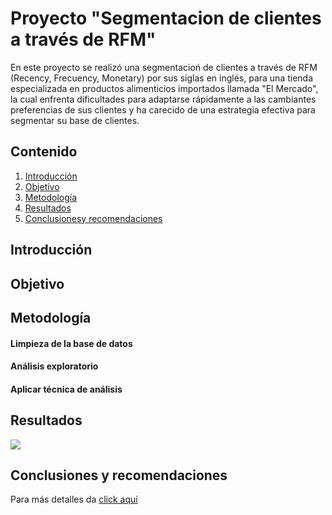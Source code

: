 # Proyecto "Segmentacion de clientes a través de RFM"
En este proyecto se realizó una segmentacioń de clientes a través de RFM (Recency, Frecuency, Monetary) por sus siglas en inglés, para una tienda especializada en productos alimenticios importados llamada "El Mercado", la cual enfrenta dificultades para adaptarse rápidamente a las cambiantes preferencias de sus clientes y ha carecido de una estrategia efectiva para segmentar su base de clientes. 

## Contenido
1. [Introducción]()
2. [Objetivo]()
3. [Metodología]()
4. [Resultados]()
5. [Conclusionesy recomendaciones]()

## Introducción

## Objetivo

## Metodología
#### Limpieza de la base de datos
#### Análisis exploratorio
#### Aplicar técnica de análisis 

## Resultados

![](https://github.com/YazminJoandi/proyecto-segmentacion-rfm/blob/main/bubble-graphic.png)

## Conclusiones y recomendaciones

Para más detalles da [click aquí](https://docs.google.com/spreadsheets/d/1_jGJJdP-DCuBd6Tr3rF_IbDL0cMEeSaGe77p9kjJgBk/edit?usp=sharing)



